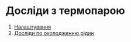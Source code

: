 # Досліди з термопарою

1. [Налаштування](./Equipment/README.md)
2. [Досліди по охолодженню рідин](./Cooling/README.md)